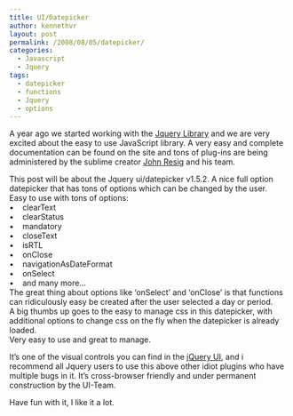 ```yaml
---
title: UI/Datepicker
author: kennethvr
layout: post
permalink: /2008/08/05/datepicker/
categories:
  - Javascript
  - Jquery
tags:
  - datepicker
  - functions
  - Jquery
  - options
---
```

A year ago we started working with the <a href="http://www.jquery.com/" target="_blank">Jquery Library</a> and we are very excited about the easy to use JavaScript library. A very easy and complete documentation can be found on the site and tons of plug-ins are being administered by the sublime creator <a href="http://ejohn.org/" target="_blank">John Resig</a> and his team.

This post will be about the Jquery ui/datepicker v1.5.2. A nice full option datepicker that has tons of options which can be changed by the user.  
Easy to use with tons of options:  
•    clearText  
•    clearStatus  
•    mandatory  
•    closeText  
•    isRTL  
•    onClose  
•    navigationAsDateFormat  
•    onSelect  
•    and many more…  
The great thing about options like ‘onSelect’ and ‘onClose’ is that functions can ridiculously easy be created after the user selected a day or period.  
A big thumbs up goes to the easy to manage css in this datepicker, with additional options to change css on the fly when the datepicker is already loaded.  
Very easy to use and great to manage.

It&#8217;s one of the visual controls you can find in the <a href="http://ui.jquery.com/" target="_blank">jQuery UI</a>, and i recommend all Jquery users to use this above other idiot plugins who have multiple bugs in it. It’s cross-browser friendly and under permanent construction by the UI-Team.

Have fun with it, I like it a lot.